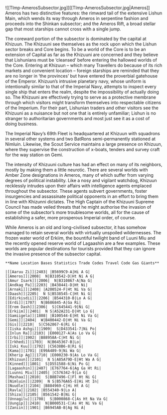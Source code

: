 ![[TImp-AmerosSubsector.jpg]][[TImp-AmerosSubsector.jpg|Ameros]]
Ameros has two distinctive features: the rimward tail of the extensive Lishun Main, which wends its way through Ameros in serpentine fashion and proceeds into the Shinkan subsector; and the Ameros Rift, a broad stellar gap that most starships cannot cross with a single jump.

The coreward portion of the subsector is dominated by the capital at Khizuun. The Khizuuni see themselves as the rock upon which the Lishun sector breaks and Core begins. To be a world of the Core is to be an extension of Capital as far as the Khizuuni are concerned and they believe that Lishunians must be ‘cleansed’ before entering the hallowed worlds of the Core. Entering at Khizuun – which many Travellers do because of its rich markets and convenient location – foreign starships are reminded that they are no longer in ‘the provinces’ but have entered the proverbial gatehouse of the Emperor. Khizuun’s intrusive planetary navy, whose uniform is intentionally similar to that of the Imperial Navy, attempts to inspect every single ship that enters the realm, despite the impossibility of actually doing so. The Khizuuni are effectively trying to serve as a protective membrane through which visitors might transform themselves into respectable citizens of the Imperium. For their part, Lishunian traders and other visitors see the Khizuuni as a nuisance but not one that is entirely unfamiliar; Lishun is no stranger to authoritarian governments and most just see it as a cost of doing business.

The Imperial Navy’s 69th Fleet is headquartered at Khizuun with squadrons in several other systems and two BatRons semi-permanently stationed at Nimluin. Likewise, the Scout Service maintains a large presence on Khizuun, where they supervise the construction of x-boats, tenders and survey craft for the way station on Gemi.

The intensity of Khizuuni culture has had an effect on many of its neighbors, mostly by making them a little neurotic. There are several worlds with Amber Zone designations in Ameros, many of which suffer from varying degrees of political instability. Like a nosy and vigilant watchdog, Khizuun recklessly intrudes upon their affairs with intelligence agents emplaced throughout the subsector. These agents subvert governments, foster insurgencies and assassinate political opponents in an effort to bring them in line with Khizunni dictates. The High Captain of the Khizuuni Supreme Council has made veiled threats that he might authorise the invasion of some of the subsector’s more troublesome worlds, all for the cause of establishing a safer, more prosperous Imperial order, of course.

While Ameros is an old and long-civilised subsector, it has somehow managed to retain several worlds with virtually unspoiled wildernesses. The frozen water world of Erkiim, the bountiful twilight band of Luuni Miu and the recently opened reserve world of Lagaashin are a few examples. These worlds are popular destinations for tourists provided that they can ignore the invasive presence of the subsector capital.

```
**Name Location Bases Statistics Trade Codes Travel Code Gas Giants**

|[[Aaruu Zi]]|2403| |B5699C9-A|Hi A G|
[[Ameros]]|2008|  N|B310542-D|Ht Ni A G|
[[Amur Isark]]|2006|  N|B310867-A|Na G|
[[Andkag Pa]]|2203| |B438441-D|Ht Ni|
[[Arnaki]]|2408| |A200524-F|Ht Ni Va G|
[[Daash]]|2205|  N S|B538545-C|Ht Ni G|
[[Edirkisdii]]|2206| |B544310-B|Lo A G|
[[Erdi]]|1707|  N|B686845-A|Ga Ri|
[[Erem Dash]]|2306|  S|C645441-9|Ni G|
[[Erkiim]]|2401|  N S|A52A231-D|Ht Lo G|
[[Gamiigela]]|1808| |B100544-E|Ht Ni Va G|
[[Gemi]]|2404|  W|B400442-D|Ht Ni Va G|
[[Gis]]|2210|  S|C562867-6|Ri G|
[[Iiska Ashgi]]|1909|  S|D433541-7|Ni Po|
[[Inlun Ra]]|2103| |E000127-A|As Lo Va G|
[[Irbi]]|1902| |B88958A-C|Ht Ni G|
[[Irkhedi]]|1703|  N|B645367-B|Lo|
[[Iski Kuu]]|1702| |C5638B6-8|Ri G|
[[Kama]]|1701| |E99A489-9|Ni Wa G|
[[Kherip Ag]]|1710| |E000230-9|As Lo Va G|
[[Khizuun]]|2101|  N S|A85A79D-E|Ht Wa A G|
[[Kinned]]|1801|  S|D551588-6|Ni Po G|
[[Lagaashin]]|2407| |E767764-6|Ag Ga Ht Ri|
[[Luunni Miu]]|2405| |C576342-9|Lo G|
[[Mashaa]]|2010|  S|B8B7496-C|Fl Ht Ni G|
[[Nimluin]]|2209|  N S|B576A65-E|Hi Ht In|
[[Nuudle]]|2104| |B884969-C|Hi Ht A G|
[[Ravla]]|2102| |B554340-9|Lo A|
[[Shiza]]|2105| |B561542-B|Ni G|
[[Unnagilu]]|1708|  S|B000868-C|As Ht Na Va G|
[[Uungip]]|2410|  N|B000531-C|As Ht Ni Va G|
[[Zaniin]]|1901| |B6945AB-B|Ag Ni A|
